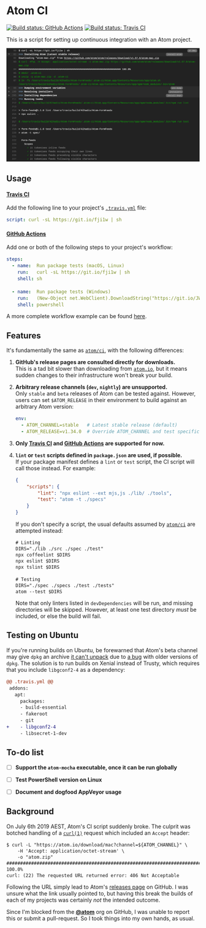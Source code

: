 <!-- -*- tab-width: 4; -*- vim: set ts=4 noet: -->

Atom CI
=======
[![Build status: GitHub Actions][Actions-badge]][Actions-link]
[![Build status: Travis CI][TravisCI-badge]][TravisCI-link]

This is a script for setting up continuous integration with an Atom project.

[![They're collapsible, baby.](preview.png)][Live-example]


Usage
-----

#### [Travis CI][] ####
Add the following line to your project's [`.travis.yml`][] file:

~~~yaml
script: curl -sL https://git.io/fji1w | sh
~~~


#### [GitHub Actions][] ####
Add one or both of the following steps to your project's workflow:

~~~yaml
steps:
  - name:  Run package tests (macOS, Linux)
    run:   curl -sL https://git.io/fji1w | sh
    shell: sh

  - name:  Run package tests (Windows)
    run:   (New-Object net.WebClient).DownloadString("https://git.io/JWdh6") | iex
    shell: powershell
~~~

A more complete workflow example can be found [here](`.github/workflows/ci.yml`).


Features
--------
It's fundamentally the same as [`atom/ci`][], with the following differences:

1.	__GitHub's release pages are consulted directly for downloads.__  
	This is a tad bit slower than downloading from [`atom.io`][],
	but it means sudden changes to their infrastructure won't break your build.

2.	__Arbitrary release channels (`dev`, `nightly`) are unsupported.__  
	Only `stable` and `beta` releases of Atom can be tested against. However, users
	can set `$ATOM_RELEASE` in their environment to build against an arbitrary Atom
	version:
	~~~yaml
	env:
	  - ATOM_CHANNEL=stable   # Latest stable release (default)
	  - ATOM_RELEASE=v1.34.0  # Override ATOM_CHANNEL and test specific version
	~~~

3.	__Only [Travis CI][] and [GitHub Actions][] are supported for now.__

4.	__`lint` or `test` scripts defined in `package.json` are used, if possible.__  
	If your package manifest defines a `lint` or `test` script, the CI script will
	call those instead. For example:
	~~~json
	{
		"scripts": {
			"lint": "npx eslint --ext mjs,js ./lib/ ./tools",
			"test": "atom -t ./specs"
		}
	}
	~~~
	If you don't specify a script, the usual defaults assumed by [`atom/ci`][] are
	attempted instead:
	~~~shell
	# Linting
	DIRS="./lib ./src ./spec ./test"
	npx coffeelint $DIRS
	npx eslint $DIRS
	npx tslint $DIRS

	# Testing
	DIRS="./spec ./specs ./test ./tests"
	atom --test $DIRS
	~~~
	Note that only linters listed in `devDependencies` will be run, and missing
	directories will be skipped. However, at least one test directory *must* be
	included, or else the build will fail.


Testing on Ubuntu
-----------------
If you're running builds on Ubuntu, be forewarned that Atom's beta channel may
give `dpkg` an archive [it can't unpack](https://github.com/atom/ci/issues/94)
due to [a bug](https://askubuntu.com/q/1065231/) with older versions of `dpkg`.
The solution is to run builds on Xenial instead of Trusty, which requires that
you include `libgconf2-4` as a dependency:

~~~diff
@@ .travis.yml @@
 addons:
   apt:
     packages:
     - build-essential
     - fakeroot
     - git
+    - libgconf2-4
     - libsecret-1-dev
~~~


To-do list
----------
*	[ ] **Support the `atom-mocha` executable, once it can be run globally**  

*	[ ] **Test PowerShell version on Linux**

*	[ ] **Document and dogfood AppVeyor usage**


Background
--------------------------------------------------------------------------------
On July 6th 2019 AEST, Atom's CI script suddenly broke. The culprit was botched
handling of a [`curl(1)`](https://curl.haxx.se/docs/manpage.html) request which
included an `Accept` header:

~~~console
$ curl -L "https://atom.io/download/mac?channel=${ATOM_CHANNEL}" \
	-H 'Accept: application/octet-stream' \
	-o "atom.zip"
######################################################################## 100.0%
curl: (22) The requested URL returned error: 406 Not Acceptable
~~~

Following the URL simply lead to
Atom's [releases page](https://github.com/atom/atom/releases/latest) on GitHub.
I was unsure what the link usually pointed to, but having this break the builds
of each of my projects was certainly *not* the intended outcome.

Since I'm blocked from the [**@atom**](https://github.com/atom) org on GitHub,
I was unable to report this or submit a pull-request. So I took things into my
own hands, as usual.



<!-- Referenced links -->
[APIs]: https://developer.github.com/v3/repos/releases/
[Live-example]:   https://app.travis-ci.com/github/Alhadis/Atom-FormFeeds/jobs/523013011#L80
[Actions-badge]:  https://img.shields.io/github/workflow/status/Alhadis/Atom-CI/Atom%20CI?label=GitHub%20Actions&logo=github
[Actions-link]:   https://github.com/Alhadis/Atom-CI/actions
[TravisCI-badge]: https://img.shields.io/travis/com/Alhadis/Atom-CI?label=Travis%20CI&logo=travis
[TravisCI-link]:  https://travis-ci.com/Alhadis/Atom-CI
[`.travis.yml`]: https://docs.travis-ci.com/user/tutorial
[`atom/ci`]: https://github.com/atom/ci
[`atom.io`]: https://atom.io/
[Travis CI]: https://travis-ci.com/
[AppVeyor]: https://appveyor.com/
[GitHub Actions]: https://docs.github.com/en/actions/reference
